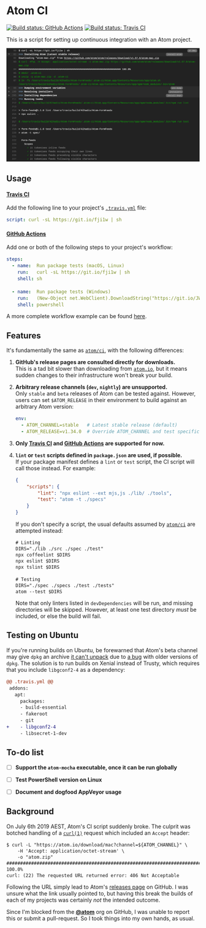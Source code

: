 <!-- -*- tab-width: 4; -*- vim: set ts=4 noet: -->

Atom CI
=======
[![Build status: GitHub Actions][Actions-badge]][Actions-link]
[![Build status: Travis CI][TravisCI-badge]][TravisCI-link]

This is a script for setting up continuous integration with an Atom project.

[![They're collapsible, baby.](preview.png)][Live-example]


Usage
-----

#### [Travis CI][] ####
Add the following line to your project's [`.travis.yml`][] file:

~~~yaml
script: curl -sL https://git.io/fji1w | sh
~~~


#### [GitHub Actions][] ####
Add one or both of the following steps to your project's workflow:

~~~yaml
steps:
  - name:  Run package tests (macOS, Linux)
    run:   curl -sL https://git.io/fji1w | sh
    shell: sh

  - name:  Run package tests (Windows)
    run:   (New-Object net.WebClient).DownloadString("https://git.io/JWdh6") | iex
    shell: powershell
~~~

A more complete workflow example can be found [here](`.github/workflows/ci.yml`).


Features
--------
It's fundamentally the same as [`atom/ci`][], with the following differences:

1.	__GitHub's release pages are consulted directly for downloads.__  
	This is a tad bit slower than downloading from [`atom.io`][],
	but it means sudden changes to their infrastructure won't break your build.

2.	__Arbitrary release channels (`dev`, `nightly`) are unsupported.__  
	Only `stable` and `beta` releases of Atom can be tested against. However, users
	can set `$ATOM_RELEASE` in their environment to build against an arbitrary Atom
	version:
	~~~yaml
	env:
	  - ATOM_CHANNEL=stable   # Latest stable release (default)
	  - ATOM_RELEASE=v1.34.0  # Override ATOM_CHANNEL and test specific version
	~~~

3.	__Only [Travis CI][] and [GitHub Actions][] are supported for now.__

4.	__`lint` or `test` scripts defined in `package.json` are used, if possible.__  
	If your package manifest defines a `lint` or `test` script, the CI script will
	call those instead. For example:
	~~~json
	{
		"scripts": {
			"lint": "npx eslint --ext mjs,js ./lib/ ./tools",
			"test": "atom -t ./specs"
		}
	}
	~~~
	If you don't specify a script, the usual defaults assumed by [`atom/ci`][] are
	attempted instead:
	~~~shell
	# Linting
	DIRS="./lib ./src ./spec ./test"
	npx coffeelint $DIRS
	npx eslint $DIRS
	npx tslint $DIRS

	# Testing
	DIRS="./spec ./specs ./test ./tests"
	atom --test $DIRS
	~~~
	Note that only linters listed in `devDependencies` will be run, and missing
	directories will be skipped. However, at least one test directory *must* be
	included, or else the build will fail.


Testing on Ubuntu
-----------------
If you're running builds on Ubuntu, be forewarned that Atom's beta channel may
give `dpkg` an archive [it can't unpack](https://github.com/atom/ci/issues/94)
due to [a bug](https://askubuntu.com/q/1065231/) with older versions of `dpkg`.
The solution is to run builds on Xenial instead of Trusty, which requires that
you include `libgconf2-4` as a dependency:

~~~diff
@@ .travis.yml @@
 addons:
   apt:
     packages:
     - build-essential
     - fakeroot
     - git
+    - libgconf2-4
     - libsecret-1-dev
~~~


To-do list
----------
*	[ ] **Support the `atom-mocha` executable, once it can be run globally**  

*	[ ] **Test PowerShell version on Linux**

*	[ ] **Document and dogfood AppVeyor usage**


Background
--------------------------------------------------------------------------------
On July 6th 2019 AEST, Atom's CI script suddenly broke. The culprit was botched
handling of a [`curl(1)`](https://curl.haxx.se/docs/manpage.html) request which
included an `Accept` header:

~~~console
$ curl -L "https://atom.io/download/mac?channel=${ATOM_CHANNEL}" \
	-H 'Accept: application/octet-stream' \
	-o "atom.zip"
######################################################################## 100.0%
curl: (22) The requested URL returned error: 406 Not Acceptable
~~~

Following the URL simply lead to
Atom's [releases page](https://github.com/atom/atom/releases/latest) on GitHub.
I was unsure what the link usually pointed to, but having this break the builds
of each of my projects was certainly *not* the intended outcome.

Since I'm blocked from the [**@atom**](https://github.com/atom) org on GitHub,
I was unable to report this or submit a pull-request. So I took things into my
own hands, as usual.



<!-- Referenced links -->
[APIs]: https://developer.github.com/v3/repos/releases/
[Live-example]:   https://app.travis-ci.com/github/Alhadis/Atom-FormFeeds/jobs/523013011#L80
[Actions-badge]:  https://img.shields.io/github/workflow/status/Alhadis/Atom-CI/Atom%20CI?label=GitHub%20Actions&logo=github
[Actions-link]:   https://github.com/Alhadis/Atom-CI/actions
[TravisCI-badge]: https://img.shields.io/travis/com/Alhadis/Atom-CI?label=Travis%20CI&logo=travis
[TravisCI-link]:  https://travis-ci.com/Alhadis/Atom-CI
[`.travis.yml`]: https://docs.travis-ci.com/user/tutorial
[`atom/ci`]: https://github.com/atom/ci
[`atom.io`]: https://atom.io/
[Travis CI]: https://travis-ci.com/
[AppVeyor]: https://appveyor.com/
[GitHub Actions]: https://docs.github.com/en/actions/reference
